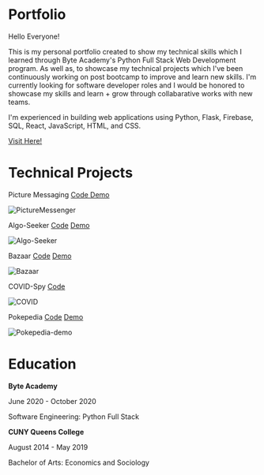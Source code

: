 # Portfolio
<p>
Hello Everyone!

This is my personal portfolio created to show my technical skills which I learned through Byte Academy's
Python Full Stack Web Development program. As well as, to showcase my technical projects which I've been continuously
working on post bootcamp to improve and learn new skills. 
I'm currently looking for software developer roles and I would be honored to showcase my skills and learn + grow through collabarative works with new teams.

I'm experienced in building web applications using Python, Flask, Firebase, SQL, React, JavaScript, HTML, and CSS. 

<a href='https://PC-coding.github.io'>Visit Here!</a>
</p>

# Technical Projects
<p>
Picture Messaging
<a href=''>Code </a>
<a href=''>Demo </a>
</p>

![PictureMessenger](https://media.giphy.com/media/r91WimJjTN6bauA9Bi/giphy.gif)

<p>
Algo-Seeker
<a href='https://github.com/PC-coding/AlgoSeeker'>Code</a>
<a href='https://PC-coding.github.io/AlgoSeeker'>Demo</a>
</p>

![Algo-Seeker](https://media.giphy.com/media/YekW1tdl8rok1OSAIE/giphy.gif)

<p>
Bazaar
<a href='https://github.com/PC-coding/Bazaar'>Code</a>
<a href='https://bazaar-596f2.web.app/'>Demo</a>
</p>

![Bazaar](https://media.giphy.com/media/JzJufT92AmwN7fWbf9/giphy.gif)

<p>
COVID-Spy
<a href='https://github.com/PC-coding/Covid-Spy'>Code</a>
<!-- <a href=''>Demo</a> -->
</p>

![COVID](https://media.giphy.com/media/RWmouuhtk1OZFbFzc4/giphy.gif)

<p>
Pokepedia
<a href='https://github.com/PC-coding/Pokepedia'>Code</a>
<a href='PC-coding.github.io/Pokepedia'>Demo</a>
</p>

![Pokepedia-demo](https://media.giphy.com/media/dVJJQ3NR3yk2EXPltR/giphy.gif) 

# Education
<p>
<strong>Byte Academy</strong>

June 2020 - October 2020  

Software Engineering: Python Full Stack
</p>  
  

<p>
<strong>CUNY Queens College</strong> 

August 2014 - May 2019  

Bachelor of Arts: Economics and Sociology
</p>

<!-- # Goals -->